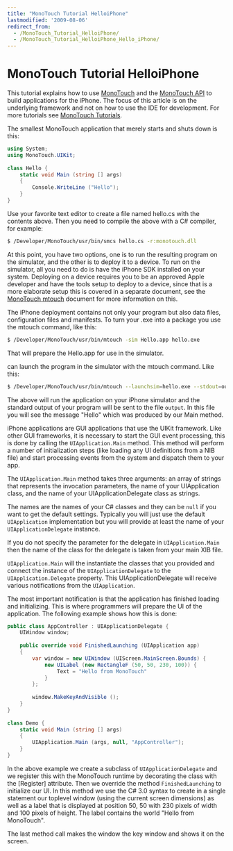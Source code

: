 ```yaml
---
title: "MonoTouch Tutorial HelloiPhone"
lastmodified: '2009-08-06'
redirect_from:
  - /MonoTouch_Tutorial_HelloiPhone/
  - /MonoTouch_Tutorial_HelloiPhone_Hello_iPhone/
---
```


MonoTouch Tutorial HelloiPhone
==============================

This tutorial explains how to use [MonoTouch](/MonoTouch "MonoTouch") and the [MonoTouch API](/MonoTouch_API "MonoTouch API") to build applications for the iPhone. The focus of this article is on the underlying framework and not on how to use the IDE for development. For more tutorials see [MonoTouch Tutorials](/MonoTouch_Tutorials "MonoTouch Tutorials").

The smallest MonoTouch application that merely starts and shuts down is this:

``` csharp
using System;
using MonoTouch.UIKit;
 
class Hello {
    static void Main (string [] args)
    {
        Console.WriteLine ("Hello");
    }
}
```

Use your favorite text editor to create a file named hello.cs with the contents above. Then you need to compile the above with a C\# compiler, for example:

``` bash
$ /Developer/MonoTouch/usr/bin/smcs hello.cs -r:monotouch.dll
```

At this point, you have two options, one is to run the resulting program on the simulator, and the other is to deploy it to a device. To run on the simulator, all you need to do is have the iPhone SDK installed on your system. Deploying on a device requires you to be an approved Apple developer and have the tools setup to deploy to a device, since that is a more elaborate setup this is covered in a separate document, see the [MonoTouch mtouch](/MonoTouch_mtouch "MonoTouch mtouch") document for more information on this.

The iPhone deployment contains not only your program but also data files, configuration files and manifests. To turn your .exe into a package you use the mtouch command, like this:

``` bash
$ /Developer/MonoTouch/usr/bin/mtouch -sim Hello.app hello.exe
```

That will prepare the Hello.app for use in the simulator.

can launch the program in the simulator with the mtouch command. Like this:

``` bash
$ /Developer/MonoTouch/usr/bin/mtouch --launchsim=hello.exe --stdout=output
```

The above will run the application on your iPhone simulator and the standard output of your program will be sent to the file `output`. In this file you will see the message "Hello" which was produced by our Main method.

iPhone applications are GUI applications that use the UIKit framework. Like other GUI frameworks, it is necessary to start the GUI event processing, this is done by calling the `UIApplication.Main` method. This method will perform a number of initialization steps (like loading any UI definitions from a NIB file) and start processing events from the system and dispatch them to your app.

The `UIApplication.Main` method takes three arguments: an array of strings that represents the invocation parameters, the name of your UIApplication class, and the name of your UIApplicationDelegate class as strings.

The names are the names of your C\# classes and they can be `null` if you want to get the default settings. Typically you will just use the default `UIApplication` implementation but you will provide at least the name of your `UIApplicationDelegate` instance.

If you do not specify the parameter for the delegate in `UIApplication.Main` then the name of the class for the delegate is taken from your main XIB file.

`UIApplication.Main` will the instantiate the classes that you provided and connect the instance of the `UIApplicationDelegate` to the `UIApplication.Delegate` property. This UIApplicationDelegate will receive various notifications from the `UIApplication`.

The most important notification is that the application has finished loading and initializing. This is where programmers will prepare the UI of the application. The following example shows how this is done:

``` csharp
public class AppController : UIApplicationDelegate {
    UIWindow window;
 
    public override void FinishedLaunching (UIApplication app)
    {
        var window = new UIWindow (UIScreen.MainScreen.Bounds) {
            new UILabel (new RectangleF (50, 50, 230, 100)) {
                Text = "Hello from MonoTouch"
            }
        };
 
        window.MakeKeyAndVisible ();
    }
}
 
class Demo {
    static void Main (string [] args)
    {
        UIApplication.Main (args, null, "AppController");
    }
}
```

In the above example we create a subclass of `UIApplicationDelegate` and we register this with the MonoTouch runtime by decorating the class with the [Register] attribute. Then we override the method `FinishedLaunching` to initialize our UI. In this method we use the C\# 3.0 syntax to create in a single statement our toplevel window (using the current screen dimensions) as well as a label that is displayed at position 50, 50 with 230 pixels of width and 100 pixels of height. The label contains the world "Hello from MonoTouch".

The last method call makes the window the key window and shows it on the screen.

